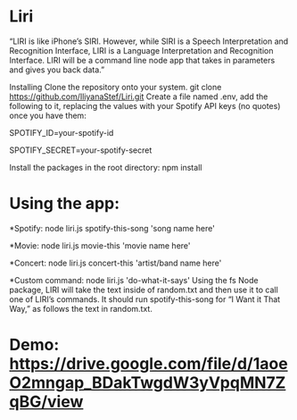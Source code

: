 # Liri

“LIRI is like iPhone’s SIRI. However, while SIRI is a Speech Interpretation and Recognition Interface, LIRI is a Language Interpretation and Recognition Interface. LIRI will be a command line node app that takes in parameters and gives you back data.”

Installing
Clone the repository onto your system.
git clone https://github.com/IliyanaStef/Liri.git
Create a file named .env, add the following to it, replacing the values with your Spotify API keys (no quotes) once you have them:

SPOTIFY_ID=your-spotify-id

SPOTIFY_SECRET=your-spotify-secret

Install the packages in the root directory:
npm install

# Using the app:

*Spotify:
node liri.js spotify-this-song 'song name here'

*Movie:
node liri.js movie-this 'movie name here'

*Concert:
node liri.js concert-this 'artist/band name here'

*Custom command:
node liri.js 'do-what-it-says'
Using the fs Node package, LIRI will take the text inside of random.txt and then use it to call one of LIRI’s commands. It should run spotify-this-song for “I Want it That Way,” as follows the text in random.txt.

# Demo: https://drive.google.com/file/d/1aoeO2mngap_BDakTwgdW3yVpqMN7ZqBG/view
